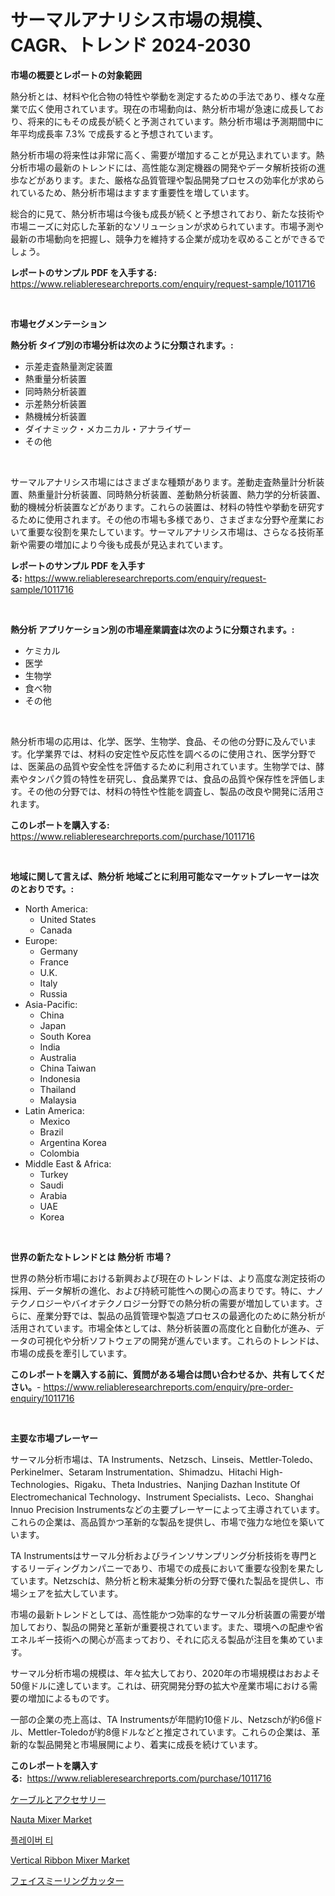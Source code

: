 <p><h1>サーマルアナリシス市場の規模、CAGR、トレンド 2024-2030</h1></p><p><strong>市場の概要とレポートの対象範囲</strong></p>
<p><p>熱分析とは、材料や化合物の特性や挙動を測定するための手法であり、様々な産業で広く使用されています。現在の市場動向は、熱分析市場が急速に成長しており、将来的にもその成長が続くと予測されています。熱分析市場は予測期間中に年平均成長率 7.3% で成長すると予想されています。</p><p>熱分析市場の将来性は非常に高く、需要が増加することが見込まれています。熱分析市場の最新のトレンドには、高性能な測定機器の開発やデータ解析技術の進歩などがあります。また、厳格な品質管理や製品開発プロセスの効率化が求められているため、熱分析市場はますます重要性を増しています。</p><p>総合的に見て、熱分析市場は今後も成長が続くと予想されており、新たな技術や市場ニーズに対応した革新的なソリューションが求められています。市場予測や最新の市場動向を把握し、競争力を維持する企業が成功を収めることができるでしょう。</p></p>
<p><strong>レポートのサンプル PDF を入手する:</strong> <a href="https://www.reliableresearchreports.com/enquiry/request-sample/1011716">https://www.reliableresearchreports.com/enquiry/request-sample/1011716</a></p>
<p>&nbsp;</p>
<p><strong>市場セグメンテーション</strong></p>
<p><strong>熱分析 タイプ別の市場分析は次のように分類されます。:</strong></p>
<p><ul><li>示差走査熱量測定装置</li><li>熱重量分析装置</li><li>同時熱分析装置</li><li>示差熱分析装置</li><li>熱機械分析装置</li><li>ダイナミック・メカニカル・アナライザー</li><li>その他</li></ul></p>
<p>&nbsp;</p>
<p><p>サーマルアナリシス市場にはさまざまな種類があります。差動走査熱量計分析装置、熱重量計分析装置、同時熱分析装置、差動熱分析装置、熱力学的分析装置、動的機械分析装置などがあります。これらの装置は、材料の特性や挙動を研究するために使用されます。その他の市場も多様であり、さまざまな分野や産業において重要な役割を果たしています。サーマルアナリシス市場は、さらなる技術革新や需要の増加により今後も成長が見込まれています。</p></p>
<p><strong>レポートのサンプル PDF を入手する:</strong>&nbsp;<a href="https://www.reliableresearchreports.com/enquiry/request-sample/1011716">https://www.reliableresearchreports.com/enquiry/request-sample/1011716</a></p>
<p>&nbsp;</p>
<p><strong> 熱分析 アプリケーション別の市場産業調査は次のように分類されます。:</strong></p>
<p><ul><li>ケミカル</li><li>医学</li><li>生物学</li><li>食べ物</li><li>その他</li></ul></p>
<p>&nbsp;</p>
<p><p>熱分析市場の応用は、化学、医学、生物学、食品、その他の分野に及んでいます。化学業界では、材料の安定性や反応性を調べるのに使用され、医学分野では、医薬品の品質や安全性を評価するために利用されています。生物学では、酵素やタンパク質の特性を研究し、食品業界では、食品の品質や保存性を評価します。その他の分野では、材料の特性や性能を調査し、製品の改良や開発に活用されます。</p></p>
<p><strong>このレポートを購入する:</strong>&nbsp; <a href="https://www.reliableresearchreports.com/purchase/1011716">https://www.reliableresearchreports.com/purchase/1011716</a></p>
<p>&nbsp;</p>
<p><strong>地域に関して言えば、熱分析 地域ごとに利用可能なマーケットプレーヤーは次のとおりです。:</strong></p>
<p><ul>
    <li>
        North America:
        <ul>
            <li>United States</li>
            <li>Canada</li>
        </ul>
    </li>
    <li>
        Europe:
        <ul>
            <li>Germany</li>
            <li>France</li>
            <li>U.K.</li>
            <li>Italy</li>
            <li>Russia</li>
        </ul>
    </li>
    <li>
        Asia-Pacific:
        <ul>
            <li>China</li>
            <li>Japan</li>
            <li>South Korea</li>
            <li>India</li>
            <li>Australia</li>
            <li>China Taiwan</li>
            <li>Indonesia</li>
            <li>Thailand</li>
            <li>Malaysia</li>
        </ul>
    </li>
    <li>
        Latin America:
        <ul>
            <li>Mexico</li>
            <li>Brazil</li>
            <li>Argentina Korea</li>
            <li>Colombia</li>
        </ul>
    </li>
    <li>
        Middle East & Africa:
        <ul>
            <li>Turkey</li>
            <li>Saudi</li>
            <li>Arabia</li>
            <li>UAE</li>
            <li>Korea</li>
        </ul>
    </li>
    </ul></p>
<p>&nbsp;</p>
<p><strong>世界の新たなトレンドとは 熱分析 市場？</strong></p>
<p><p>世界の熱分析市場における新興および現在のトレンドは、より高度な測定技術の採用、データ解析の進化、および持続可能性への関心の高まりです。特に、ナノテクノロジーやバイオテクノロジー分野での熱分析の需要が増加しています。さらに、産業分野では、製品の品質管理や製造プロセスの最適化のために熱分析が活用されています。市場全体としては、熱分析装置の高度化と自動化が進み、データの可視化や分析ソフトウェアの開発が進んでいます。これらのトレンドは、市場の成長を牽引しています。</p></p>
<p><strong>このレポートを購入する前に、質問がある場合は問い合わせるか、共有してください。</strong>- <a href="https://www.reliableresearchreports.com/enquiry/pre-order-enquiry/1011716">https://www.reliableresearchreports.com/enquiry/pre-order-enquiry/1011716</a></p>
<p>&nbsp;</p>
<p><strong>主要な市場プレーヤー</strong></p>
<p><p>サーマル分析市場は、TA Instruments、Netzsch、Linseis、Mettler-Toledo、Perkinelmer、Setaram Instrumentation、Shimadzu、Hitachi High-Technologies、Rigaku、Theta Industries、Nanjing Dazhan Institute Of Electromechanical Technology、Instrument Specialists、Leco、Shanghai Innuo Precision Instrumentsなどの主要プレーヤーによって主導されています。これらの企業は、高品質かつ革新的な製品を提供し、市場で強力な地位を築いています。</p><p>TA Instrumentsはサーマル分析およびラインソサンプリング分析技術を専門とするリーディングカンパニーであり、市場での成長において重要な役割を果たしています。Netzschは、熱分析と粉末凝集分析の分野で優れた製品を提供し、市場シェアを拡大しています。</p><p>市場の最新トレンドとしては、高性能かつ効率的なサーマル分析装置の需要が増加しており、製品の開発と革新が重要視されています。また、環境への配慮や省エネルギー技術への関心が高まっており、それに応える製品が注目を集めています。</p><p>サーマル分析市場の規模は、年々拡大しており、2020年の市場規模はおおよそ50億ドルに達しています。これは、研究開発分野の拡大や産業市場における需要の増加によるものです。</p><p>一部の企業の売上高は、TA Instrumentsが年間約10億ドル、Netzschが約6億ドル、Mettler-Toledoが約8億ドルなどと推定されています。これらの企業は、革新的な製品開発と市場展開により、着実に成長を続けています。</p></p>
<p><strong>このレポートを購入する:</strong>&nbsp;&nbsp;<a href="https://www.reliableresearchreports.com/purchase/1011716">https://www.reliableresearchreports.com/purchase/1011716</a></p>
<p><p><a href="https://github.com/cbigkbh02719/Market-Research-Report-List-1/blob/main/1639899192224.md">ケーブルとアクセサリー</a></p><p><a href="https://issuu.com/reportprime-2/docs/nauta-mixer-market-size-2030.pptx">Nauta Mixer Market</a></p><p><a href="https://github.com/oajzkywllm460/Market-Research-Report-List-1/blob/main/2496955192038.md">플레이버 티</a></p><p><a href="https://issuu.com/reportprime-2/docs/vertical-ribbon-mixer-market-size-2030.pptx">Vertical Ribbon Mixer Market</a></p><p><a href="https://github.com/mreklxf44233/Market-Research-Report-List-1/blob/main/8413184192223.md">フェイスミーリングカッター</a></p></p>